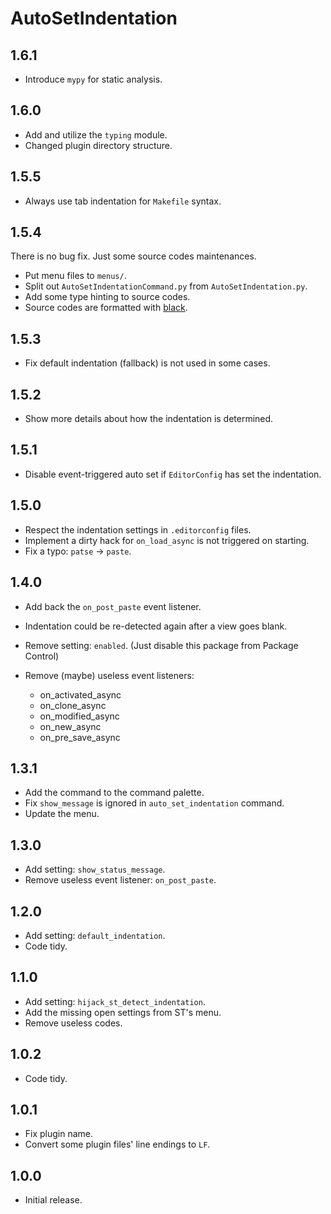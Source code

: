 # AutoSetIndentation


## 1.6.1

- Introduce `mypy` for static analysis.


## 1.6.0

- Add and utilize the `typing` module.
- Changed plugin directory structure.


## 1.5.5

- Always use tab indentation for `Makefile` syntax.


## 1.5.4

There is no bug fix. Just some source codes maintenances.

- Put menu files to `menus/`.
- Split out `AutoSetIndentationCommand.py` from `AutoSetIndentation.py`.
- Add some type hinting to source codes.
- Source codes are formatted with [black](https://github.com/psf/black).


## 1.5.3

- Fix default indentation (fallback) is not used in some cases.


## 1.5.2

- Show more details about how the indentation is determined.


## 1.5.1

- Disable event-triggered auto set if `EditorConfig` has set the indentation.


## 1.5.0

- Respect the indentation settings in `.editorconfig` files.
- Implement a dirty hack for `on_load_async` is not triggered on starting.
- Fix a typo: `patse` -> `paste`.


## 1.4.0

- Add back the `on_post_paste` event listener.
- Indentation could be re-detected again after a view goes blank.
- Remove setting: `enabled`. (Just disable this package from Package Control)
- Remove (maybe) useless event listeners:

  - on_activated_async
  - on_clone_async
  - on_modified_async
  - on_new_async
  - on_pre_save_async


## 1.3.1

- Add the command to the command palette.
- Fix `show_message` is ignored in `auto_set_indentation` command.
- Update the menu.


## 1.3.0

- Add setting: `show_status_message`.
- Remove useless event listener: `on_post_paste`.


## 1.2.0

- Add setting: `default_indentation`.
- Code tidy.


## 1.1.0

- Add setting: `hijack_st_detect_indentation`.
- Add the missing open settings from ST's menu.
- Remove useless codes.


## 1.0.2

- Code tidy.


## 1.0.1

- Fix plugin name.
- Convert some plugin files' line endings to `LF`.


## 1.0.0

- Initial release.
